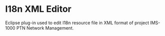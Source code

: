 I18n XML Editor
===============

Eclipse plug-in used to edit I18n resource file in XML format of project IMS-1000 PTN Network Management.